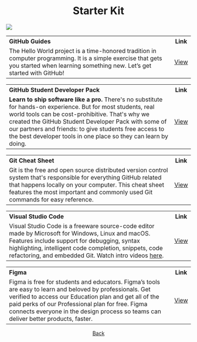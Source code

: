 <h1 align="center">Starter Kit</h1>
<img src="https://user-images.githubusercontent.com/73097560/115834477-dbab4500-a447-11eb-908a-139a6edaec5c.gif">

<table>
  <tr>
    <th align="left">GitHub Guides</th>
    <th>Link</th>
  </tr>
  <tr>
    <td>The Hello World project is a time-honored tradition in computer programming. It is a simple exercise that gets you started when learning something new. Let’s get started with GitHub!
</td>
    <td align="center"><a href="https://guides.github.com/activities/hello-world/">View</a></td>
  </tr>
</table>

<table>
  <tr>
    <th align="left">GitHub Student Developer Pack</th>
    <th>Link</th>
  </tr>
  <tr>
    <td><strong>Learn to ship software like a pro.</strong> There's no substitute for hands-on experience. But for most students, real world tools can be cost-prohibitive. That's why we created the GitHub Student Developer Pack with some of our partners and friends: to give students free access to the best developer tools in one place so they can learn by doing.</td>
    <td align="center"><a href="https://education.github.com/pack">View</a></td>
  </tr>
</table>

<table>
  <tr>
    <th align="left">Git Cheat Sheet</th>
    <th>Link</th>
  </tr>
  <tr>
    <td>Git is the free and open source distributed version control system that's responsible for everything GitHub 
related that happens locally on your computer. This cheat sheet features the most important and commonly used Git commands for easy reference.</td>
    <td align="center"><a href="https://education.github.com/git-cheat-sheet-education.pdf">View</a></td>
  </tr>
</table>

<table>
  <tr>
    <th align="left">Visual Studio Code</th>
    <th>Link</th>
  </tr>
  <tr>
    <td>Visual Studio Code is a freeware source-code editor made by Microsoft for Windows, Linux and macOS. Features include support for debugging, syntax highlighting, intelligent code completion, snippets, code refactoring, and embedded Git. Watch intro videos <a href="https://code.visualstudio.com/docs/getstarted/introvideos">here</a>.</td>
    <td align="center"><a href="https://code.visualstudio.com/">View</a></td>
  </tr>
</table>

<table>
  <tr>
    <th align="left">Figma</th>
    <th>Link</th>
  </tr>
  <tr>
    <td>Figma is free for students and educators. Figma’s tools are easy to learn and beloved by professionals. Get verified to access our Education plan and get all of the paid perks of our Professional plan for free. Figma connects everyone in the design process so teams can deliver better products, faster.</td>
    <td align="center"><a href="https://www.figma.com/education/">View</a></td>
  </tr>
</table>



<p align="center">
<a href="https://github.com/SurPathHub/starter-kit">Back</a>
</p>
